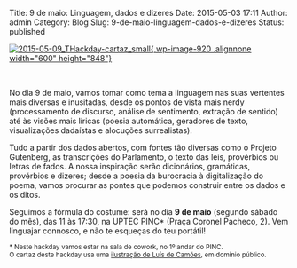 Title: 9 de maio: Linguagem, dados e dizeres
Date: 2015-05-03 17:11
Author: admin
Category: Blog
Slug: 9-de-maio-linguagem-dados-e-dizeres
Status: published

[![2015-05-09\_THackday-cartaz\_small](http://www.transparenciahackday.org/wp-content/uploads/2015/05/2015-05-09_THackday-cartaz_small.png){.wp-image-920 .alignnone width="600" height="848"}](http://www.transparenciahackday.org/wp-content/uploads/2015/05/2015-05-09_THackday-cartaz_small.png)

 

No dia 9 de maio, vamos tomar como tema a linguagem nas suas vertentes mais diversas e inusitadas, desde os pontos de vista mais nerdy (processamento de discurso, análise de sentimento, extração de sentido) até às visões mais líricas (poesia automática, geradores de texto, visualizações dadaístas e alocuções surrealistas).

Tudo a partir dos dados abertos, com fontes tão diversas como o Projeto Gutenberg, as transcrições do Parlamento, o texto das leis, provérbios ou letras de fados. A nossa inspiração serão dicionários, gramáticas, provérbios e dizeres; desde a poesia da burocracia à digitalização do poema, vamos procurar as pontes que podemos construir entre os dados e os ditos.

Seguimos a fórmula do costume: será no dia **9 de maio** (segundo sábado do mês), das 11 às 17:30, na UPTEC PINC\* (Praça Coronel Pacheco, 2). Vem linguajar connosco, e não te esqueças do teu portátil!

<small>\* Neste hackday vamos estar na sala de cowork, no 1º andar do PINC.</small>  
<small>O cartaz deste hackday usa uma [ilustração de Luís de Camões](https://commons.wikimedia.org/wiki/Lu%C3%ADs_de_Cam%C3%B5es#/media/File:Lu%C3%ADs_de_Cam%C3%B5es_in_The_Standard_American_Encyclopedia.jpg), em domínio público.</small>
